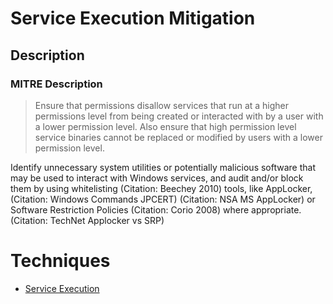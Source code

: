 
# Service Execution Mitigation

## Description

### MITRE Description

> Ensure that permissions disallow services that run at a higher permissions level from being created or interacted with by a user with a lower permission level. Also ensure that high permission level service binaries cannot be replaced or modified by users with a lower permission level.

Identify unnecessary system utilities or potentially malicious software that may be used to interact with Windows services, and audit and/or block them by using whitelisting (Citation: Beechey 2010) tools, like AppLocker, (Citation: Windows Commands JPCERT) (Citation: NSA MS AppLocker) or Software Restriction Policies (Citation: Corio 2008) where appropriate. (Citation: TechNet Applocker vs SRP)


# Techniques


* [Service Execution](../techniques/Service-Execution.md)

